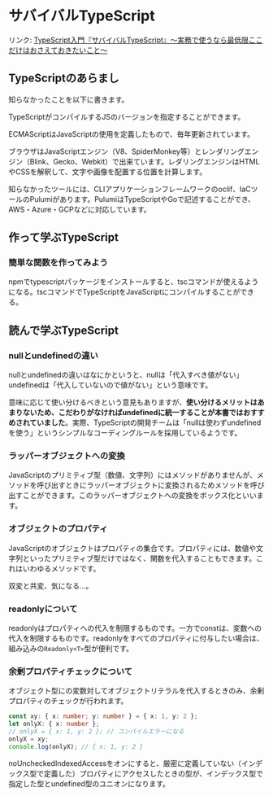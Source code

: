 # サバイバルTypeScript

リンク: [TypeScript入門『サバイバルTypeScript』〜実務で使うなら最低限ここだけはおさえておきたいこと〜](https://typescriptbook.jp/)

## TypeScriptのあらまし

知らなかったことを以下に書きます。

TypeScriptがコンパイルするJSのバージョンを指定することができます。

ECMAScriptはJavaScriptの使用を定義したもので、毎年更新されています。

ブラウザはJavaScriptエンジン（V8、SpiderMonkey等）とレンダリングエンジン（Blink、Gecko、Webkit）で出来ています。レダリングエンジンはHTMLやCSSを解釈して、文字や画像を配置する位置を計算します。

知らなかったツールには、CLIアプリケーションフレームワークのoclif、IaCツールのPulumiがあります。PulumiはTypeScriptやGoで記述することができ、AWS・Azure・GCPなどに対応しています。

## 作って学ぶTypeScript

### 簡単な関数を作ってみよう

npmでtypescriptパッケージをインストールすると、tscコマンドが使えるようになる。tscコマンドでTypeScriptをJavaScriptにコンパイルすることができる。

## 読んで学ぶTypeScript

### nullとundefinedの違い

nullとundefinedの違いはなにかというと、nullは「代入すべき値がない」undefinedは「代入していないので値がない」という意味です。

意味に応じて使い分けるべきという意見もありますが、**使い分けるメリットはあまりないため、こだわりがなければundefinedに統一することが本書ではおすすめされていました**。実際、TypeScriptの開発チームは「nullは使わずundefinedを使う」というシンプルなコーディングルールを採用しているようです。

### ラッパーオブジェクトへの変換

JavaScriptのプリミティブ型（数値、文字列）にはメソッドがありませんが、メソッドを呼び出すときにラッパーオブジェクトに変換されるためメソッドを呼び出すことができます。このラッパーオブジェクトへの変換をボックス化といいます。

### オブジェクトのプロパティ

JavaScriptのオブジェクトはプロパティの集合です。プロパティには、数値や文字列といったプリミティブ型だけではなく、関数を代入することもできます。これはいわゆるメソッドです。

双変と共変、気になる...。

### readonlyについて

readonlyはプロパティへの代入を制限するものです。一方でconstは、変数への代入を制限するものです。readonlyをすべてのプロパティに付与したい場合は、組み込みの`Readonly<T>`型が便利です。


### 余剰プロパティチェックについて

オブジェクト型にの変数対してオブジェクトリテラルを代入するときのみ、余剰プロパティのチェックが行われます。

```ts
const xy: { x: number; y: number } = { x: 1, y: 2 };
let onlyX: { x: number };
// onlyX = { x: 1, y: 2 }; // コンパイルエラーになる
onlyX = xy;
console.log(onlyX); // { x: 1, y: 2 }
```

noUncheckedIndexedAccessをオンにすると、厳密に定義していない（インデックス型で定義した）プロパティにアクセスしたときの型が、インデックス型で指定した型とundefined型のユニオンになります。